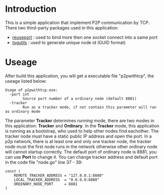 # Introduction
This is a simple application that implement P2P communication by TCP.
There two third-party packages used in this application:
+ [reuseport](https://github.com/libp2p/go-reuseport) : used to bind more then one socket connect into a same port
+ [tsgutils](https://github.com/typa01/go-utils) : used to generate unique node id (GUID format)

# Useage
After build this application, you will get a executable file "p2pwithtcp", the useage listed below:

```
Usage of p2pwithtcp.exe:
  -port int
        Source port number of a ordinary node (default 8881)
  -tracker
        Run as a tracker mode, if not contain this parameter will run as ordinary mode
```

The parameter **Tracker** determines running mode, there are two modes in this application: **Tracker** and **Ordinary**. In the **Tracker** mode, this application is running as a bootstrap, who used to help other nodes find eachother. The tracker node must have a static public IP address and open the port. In a p2p network, there is at least one and only one tracker node, the tracker node must the first node runs in the network otherwise other ordinary node will cannot startup correctly.
The default port of ordinary node is 8881, you can use **Port** to change it.
You can change tracker address and default port in the code file "node.go" line 37 - 39:
```
const (
	REMOTE_TRACKER_ADDRESS = "127.0.0.1:8880"
	LOCAL_TRACKER_ADDRESS  = "0.0.0.0:8880"
	ORDINARY_NODE_PORT     = 8881
)
```